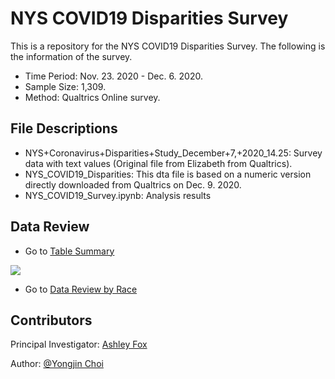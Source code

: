 # NYS COVID19 Disparities Survey

This is a repository for the NYS COVID19 Disparities Survey. The following is the information of the survey.
* Time Period: Nov. 23. 2020 - Dec. 6. 2020.
* Sample Size: 1,309.
* Method: Qualtrics Online survey.

## File Descriptions

* NYS+Coronavirus+Disparities+Study_December+7,+2020_14.25: Survey data with text values (Original file from Elizabeth from Qualtrics).
* NYS_COVID19_Disparities: This dta file is based on a numeric version directly downloaded from Qualtrics on Dec. 9. 2020.
* NYS_COVID19_Survey.ipynb: Analysis results

## Data Review

* Go to [Table Summary](https://livealbany-my.sharepoint.com/:u:/g/personal/ychoi2_albany_edu/EV7CMXsnyJtNqwlLl4siTgYB9ExShwbjen0LlrZP5mVELA?e=O46DuG)

![](/img/summary.JPG)

* Go to [Data Review by Race](https://livealbany-my.sharepoint.com/:u:/g/personal/ychoi2_albany_edu/Ec6QbZ0LHfpOppNh5RgKXPkBnhP7fg1tS8psWer1fdvKWw?e=m0FHME)

## Contributors
Principal Investigator: [Ashley Fox](https://twitter.com/ashfoxly)

Author: [@Yongjin Choi](https://twitter.com/TheYongjinChoi)
